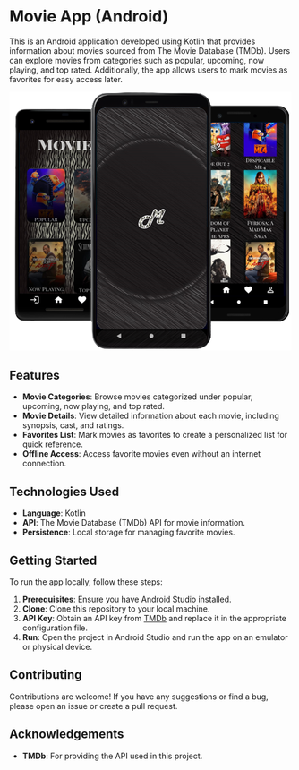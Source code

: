 
# Movie App (Android)

This is an Android application developed using Kotlin that provides information about movies sourced from The Movie Database (TMDb). Users can explore movies from categories such as popular, upcoming, now playing, and top rated. Additionally, the app allows users to mark movies as favorites for easy access later.

![Ui](UI.png)

## Features

- **Movie Categories**: Browse movies categorized under popular, upcoming, now playing, and top rated.
- **Movie Details**: View detailed information about each movie, including synopsis, cast, and ratings.
- **Favorites List**: Mark movies as favorites to create a personalized list for quick reference.
- **Offline Access**: Access favorite movies even without an internet connection.

## Technologies Used

- **Language**: Kotlin
- **API**: The Movie Database (TMDb) API for movie information.
- **Persistence**: Local storage for managing favorite movies.



## Getting Started

To run the app locally, follow these steps:

1. **Prerequisites**: Ensure you have Android Studio installed.
2. **Clone**: Clone this repository to your local machine.
3. **API Key**: Obtain an API key from [TMDb](https://www.themoviedb.org/documentation/api) and replace it in the appropriate configuration file.
4. **Run**: Open the project in Android Studio and run the app on an emulator or physical device.

## Contributing

Contributions are welcome! If you have any suggestions or find a bug, please open an issue or create a pull request.


## Acknowledgements

- **TMDb**: For providing the API used in this project.

